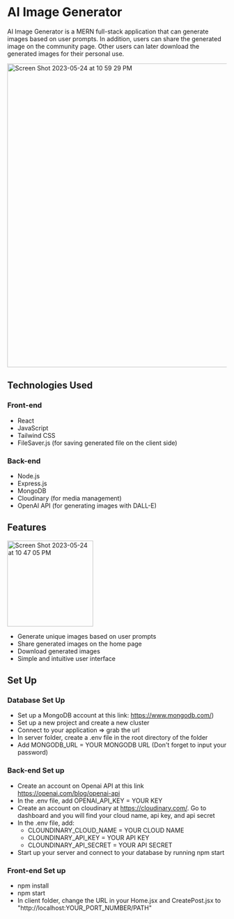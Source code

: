 # AI Image Generator

AI Image Generator is a MERN full-stack application that can generate images based on user prompts. In addition, users can share the generated image on the community page. Other users can later download the generated images for their personal use.

<img width="697" alt="Screen Shot 2023-05-24 at 10 59 29 PM" src="https://github.com/pichsophaneatdy/AI-Image-Generator/assets/95105372/a838a2e5-090e-4c18-b5b6-15552b3f0cfb">


## Technologies Used

### Front-end
- React
- JavaScript
- Tailwind CSS
- FileSaver.js (for saving generated file on the client side)

### Back-end
- Node.js
- Express.js
- MongoDB
- Cloudinary (for media management)
- OpenAI API (for generating images with DALL-E)

## Features 

<img width="197" alt="Screen Shot 2023-05-24 at 10 47 05 PM" src="https://github.com/pichsophaneatdy/AI-Image-Generator/assets/95105372/994d78cb-425e-477f-ab84-b090a2af9508">

- Generate unique images based on user prompts
- Share generated images on the home page
- Download generated images
- Simple and intuitive user interface

## Set Up

### Database Set Up

- Set up a MongoDB account at this link: https://www.mongodb.com/)
- Set up a new project and create a new cluster
- Connect to your application => grab the url
- In server folder, create a .env file in the root directory of the folder
- Add MONGODB_URL = YOUR MONGODB URL (Don't forget to input your password)

### Back-end Set up
- Create an account on Openai API at this link https://openai.com/blog/openai-api
- In the .env file, add OPENAI_API_KEY = YOUR KEY
- Create an account on cloudinary at https://cloudinary.com/. Go to dashboard and you will find your cloud name, api key, and api secret
- In the .env file, add:  
  - CLOUNDINARY_CLOUD_NAME = YOUR CLOUD NAME
  - CLOUNDINARY_API_KEY = YOUR API KEY
  - CLOUNDINARY_API_SECRET = YOUR API SECRET
- Start up your server and connect to your database by running npm start
 
### Front-end Set up

- npm install
- npm start
- In client folder, change the URL in your Home.jsx and CreatePost.jsx to "http://localhost:YOUR_PORT_NUMBER/PATH"
